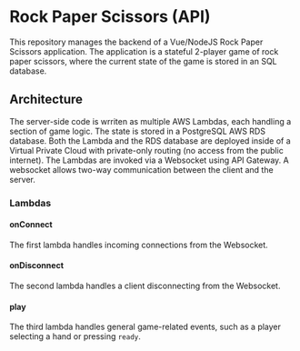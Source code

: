 # Rock Paper Scissors (API)

This repository manages the backend of a Vue/NodeJS Rock Paper Scissors application. The application is a stateful 2-player game of rock paper scissors, where the current state of the game is stored in an SQL database.

## Architecture

The server-side code is wrriten as multiple AWS Lambdas, each handling a section of game logic. The state is stored in a PostgreSQL AWS RDS database. Both the Lambda and the RDS database are deployed inside of a Virtual Private Cloud with private-only routing (no access from the public internet). The Lambdas are invoked via a Websocket using API Gateway. A websocket allows two-way communication between the client and the server.

### Lambdas

#### onConnect

The first lambda handles incoming connections from the Websocket.

#### onDisconnect

The second lambda handles a client disconnecting from the Websocket.

#### play

The third lambda handles general game-related events, such as a player selecting a hand or pressing `ready`.
